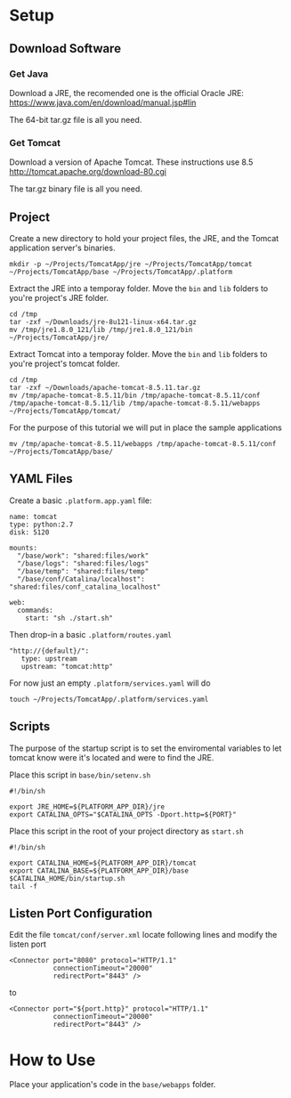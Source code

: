 # Setup

## Download Software

### Get Java

Download a JRE, the recomended one is the official Oracle JRE:
https://www.java.com/en/download/manual.jsp#lin

The 64-bit tar.gz file is all you need.

### Get Tomcat

Download a version of Apache Tomcat.  These instructions use 8.5
http://tomcat.apache.org/download-80.cgi

The tar.gz binary file is all you need.

## Project

Create a new directory to hold your project files, the JRE, and the Tomcat application server's binaries.

```
mkdir -p ~/Projects/TomcatApp/jre ~/Projects/TomcatApp/tomcat ~/Projects/TomcatApp/base ~/Projects/TomcatApp/.platform
```

Extract the JRE into a temporay folder.  Move the `bin` and `lib` folders to you're project's JRE folder.

```
cd /tmp
tar -zxf ~/Downloads/jre-8u121-linux-x64.tar.gz
mv /tmp/jre1.8.0_121/lib /tmp/jre1.8.0_121/bin ~/Projects/TomcatApp/jre/
```

Extract Tomcat into a temporay folder.  Move the `bin` and `lib` folders to you're project's tomcat folder.

```
cd /tmp
tar -zxf ~/Downloads/apache-tomcat-8.5.11.tar.gz 
mv /tmp/apache-tomcat-8.5.11/bin /tmp/apache-tomcat-8.5.11/conf /tmp/apache-tomcat-8.5.11/lib /tmp/apache-tomcat-8.5.11/webapps ~/Projects/TomcatApp/tomcat/
```

For the purpose of this tutorial we will put in place the sample applications

```
mv /tmp/apache-tomcat-8.5.11/webapps /tmp/apache-tomcat-8.5.11/conf ~/Projects/TomcatApp/base/
```

## YAML Files

Create a basic `.platform.app.yaml` file:

```
name: tomcat
type: python:2.7
disk: 5120

mounts:
  "/base/work": "shared:files/work"
  "/base/logs": "shared:files/logs"
  "/base/temp": "shared:files/temp"
  "/base/conf/Catalina/localhost": "shared:files/conf_catalina_localhost"

web:
  commands:
    start: "sh ./start.sh"
```

Then drop-in a basic `.platform/routes.yaml`

```
"http://{default}/":
   type: upstream
   upstream: "tomcat:http"
```

For now just an empty `.platform/services.yaml` will do
```
touch ~/Projects/TomcatApp/.platform/services.yaml
```

## Scripts

The purpose of the startup script is to set the enviromental variables to let tomcat know were it's located and were to find the JRE.  

Place this script in `base/bin/setenv.sh`

```
#!/bin/sh

export JRE_HOME=${PLATFORM_APP_DIR}/jre
export CATALINA_OPTS="$CATALINA_OPTS -Dport.http=${PORT}"
```

Place this script in the root of your project directory as `start.sh`

```
#!/bin/sh

export CATALINA_HOME=${PLATFORM_APP_DIR}/tomcat
export CATALINA_BASE=${PLATFORM_APP_DIR}/base
$CATALINA_HOME/bin/startup.sh
tail -f
```

## Listen Port Configuration

Edit the file `tomcat/conf/server.xml` locate following lines and modify the listen port

```
<Connector port="8080" protocol="HTTP/1.1"
           connectionTimeout="20000"
           redirectPort="8443" />
```

to

```
<Connector port="${port.http}" protocol="HTTP/1.1"
           connectionTimeout="20000"
           redirectPort="8443" />
```

# How to Use

Place your application's code in the `base/webapps` folder.
